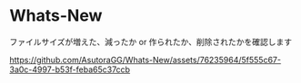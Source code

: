 # Whats-New
ファイルサイズが増えた、減ったか or 作られたか、削除されたかを確認します

https://github.com/AsutoraGG/Whats-New/assets/76235964/5f555c67-3a0c-4997-b53f-feba65c37ccb
